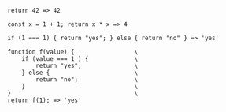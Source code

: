 <!-- placeholder to force blank line before included text -->

~~~text
return 42 => 42

const x = 1 + 1; return x * x => 4

if (1 === 1) { return "yes"; } else { return "no" } => 'yes'

function f(value) {                 \
    if (value === 1 ) {             \
        return "yes";               \
    } else {                        \
        return "no";                \
    }                               \
}                                   \
return f(1); => 'yes'
~~~


<!-- placeholder to force blank line after included text -->
